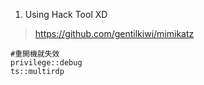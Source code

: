 1. Using Hack Tool XD
> https://github.com/gentilkiwi/mimikatz
```
#重開機就失效
privilege::debug
ts::multirdp
```
